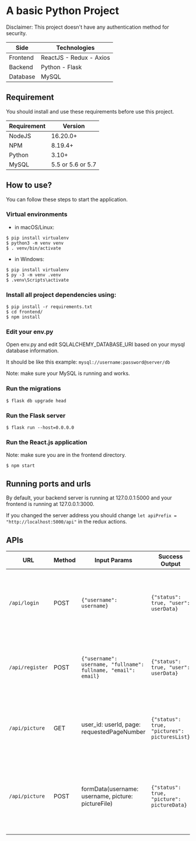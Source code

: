 # A basic Python Project
Disclaimer: This project doesn't have any authentication method for security.

Side | Technologies 
--- | --- 
Frontend | ReactJS - Redux - Axios
Backend | Python - Flask
Database | MySQL

## Requirement
You should install and use these requirements before use this project.

Requirement | Version
--- | --- 
NodeJS | 16.20.0+
NPM | 8.19.4+
Python | 3.10+
MySQL | 5.5 or 5.6 or 5.7

## How to use?
You can follow these steps to start the application.

### Virtual environments
- in macOS/Linux:

```
$ pip install virtualenv
$ python3 -m venv venv
$ . venv/bin/activate
```
- in Windows:

```
$ pip install virtualenv
$ py -3 -m venv .venv
$ .venv\Scripts\activate
```

### Install all project dependencies using:

```
$ pip install -r requirements.txt
$ cd frontend/
$ npm install
```

### Edit your env.py

Open env.py and edit SQLALCHEMY_DATABASE_URI based on your mysql database information.

It should be like this example: `mysql://username:password@server/db`

Note: make sure your MySQL is running and works.

### Run the migrations

```
$ flask db upgrade head
```

### Run the Flask server

```
$ flask run --host=0.0.0.0
```

### Run the React.js application

Note: make sure you are in the frontend directory.
```
$ npm start
```

## Running ports and urls

By default, your backend server is running at 127.0.0.1:5000 and your frontend is running at 127.0.0.1:3000.

If you changed the server address you should change `let apiPrefix = "http://localhost:5000/api"` in the redux actions.

## APIs

URL | Method | Input Params | Success Output | Errors
--- | --- | --- | --- | ---
`/api/login` | POST | `{"username": username}` | `{"status": true, "user": userData}` | 404 If user not found and 500 for server errors
`/api/register` | POST | `{"username": username, "fullname": fullname, "email": email}` | `{"status": true, "user": userData}` | 403 If user exists and 500 for server errors
`/api/picture` | GET | user_id: userId, page: requestedPageNumber | `{"status": true, "pictures": picturesList}` | 404 If not exists and 500 for server errors
`/api/picture` | POST | formData(username: username, picture: pictureFile) | `{"status": true, "picture": pictureData}` | 404 If the user not exists and 500 for server errors
